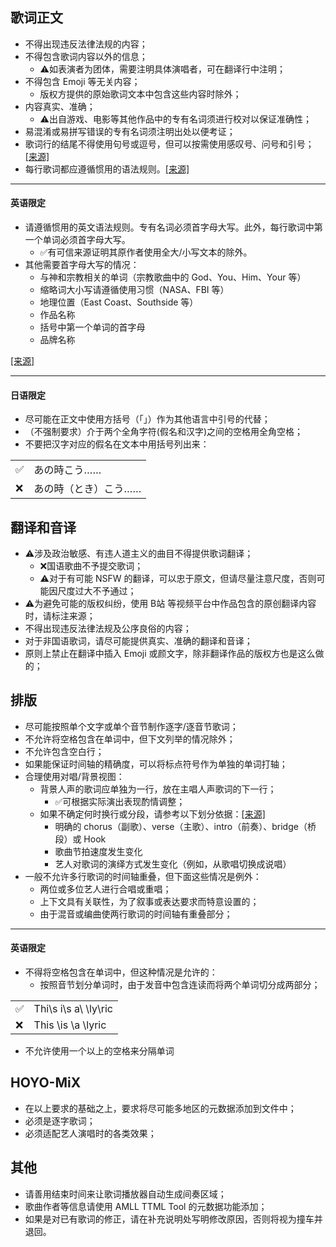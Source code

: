 ## 歌词正文
- 不得出现违反法律法规的内容；
- 不得包含歌词内容以外的信息；
	- ⚠如表演者为团体，需要注明具体演唱者，可在翻译行中注明；
- 不得包含 Emoji 等无关内容；
	- 版权方提供的原始歌词文本中包含这些内容时除外；
- 内容真实、准确；
	- ⚠出自游戏、电影等其他作品中的专有名词须进行校对以保证准确性；
- 易混淆或易拼写错误的专有名词须注明出处以便考证；
- 歌词行的结尾不得使用句号或逗号，但可以按需使用感叹号、问号和引号；[[来源]](https://help.apple.com/itc/musicstyleguide/#/itc3ae5d4dea:~:text=%E6%AD%8C%E8%AF%8D%E8%A1%8C%E7%9A%84%E7%BB%93%E5%B0%BE%E4%B8%8D%E5%BE%97%E4%BD%BF%E7%94%A8%E5%8F%A5%E5%8F%B7%E6%88%96%E9%80%97%E5%8F%B7%EF%BC%8C%E4%BD%86%E5%8F%AF%E4%BB%A5%E6%8C%89%E9%9C%80%E4%BD%BF%E7%94%A8%E6%84%9F%E5%8F%B9%E5%8F%B7%E3%80%81%E9%97%AE%E5%8F%B7%E5%92%8C%E5%BC%95%E5%8F%B7%E3%80%82)
- 每行歌词都应遵循惯用的语法规则。[[来源]](https://help.apple.com/itc/musicstyleguide/#/itc3ae5d4dea:~:text=%E5%92%8C%E5%BC%95%E5%8F%B7%E3%80%82-,%E6%AF%8F%E8%A1%8C%E6%AD%8C%E8%AF%8D%E9%83%BD%E5%BA%94%E9%81%B5%E5%BE%AA%E6%83%AF%E7%94%A8%E7%9A%84%E8%AF%AD%E6%B3%95%E8%A7%84%E5%88%99%E3%80%82,-%E5%85%B6%E4%BB%96%E5%8F%AF%E5%9C%A8%E6%AD%8C%E8%AF%8D)

---

#### 英语限定
- 请遵循惯用的英文语法规则。专有名词必须首字母大写。此外，每行歌词中第一个单词必须首字母大写。
	- ✅有可信来源证明其原作者使用全大/小写文本的除外。
- 其他需要首字母大写的情况：
	- 与神和宗教相关的单词（宗教歌曲中的 God、You、Him、Your 等）
	- 缩略词大小写请遵循使用习惯（NASA、FBI 等）
	- 地理位置（East Coast、Southside 等）
	- 作品名称
	- 括号中第一个单词的首字母
	- 品牌名称

[[来源]](https://help.apple.com/itc/musicstyleguide/#/itc3ae5d4dea)

---

#### 日语限定
- 尽可能在正文中使用方括号（「」）作为其他语言中引号的代替；
- （不强制要求）介于两个全角字符(假名和汉字)之间的空格用全角空格；
- 不要把汉字对应的假名在文本中用括号列出来：
  
| | |
|---|---|
|✅|あの時こう……|
|❌|あの時（とき）こう……|


## 翻译和音译
- ⚠涉及政治敏感、有违人道主义的曲目不得提供歌词翻译；
	- ❌国语歌曲不予提交歌词；
	- ⚠对于有可能 NSFW 的翻译，可以忠于原文，但请尽量注意尺度，否则可能因尺度过大不予通过；
- ⚠为避免可能的版权纠纷，使用 B站 等视频平台中作品包含的原创翻译内容时，请标注来源；
- 不得出现违反法律法规及公序良俗的内容；
- 对于非国语歌词，请尽可能提供真实、准确的翻译和音译；
- 原则上禁止在翻译中插入 Emoji 或颜文字，除非翻译作品的版权方也是这么做的；


## 排版
- 尽可能按照单个文字或单个音节制作逐字/逐音节歌词；
- 不允许将空格包含在单词中，但下文列举的情况除外；
- 不允许包含空白行；
- 如果能保证时间轴的精确度，可以将标点符号作为单独的单词打轴；
- 合理使用对唱/背景视图：
	- 背景人声的歌词应单独为一行，放在主唱人声歌词的下一行；
		- ✅可根据实际演出表现酌情调整；
	- 如果不确定何时换行或分段，请参考以下划分依据：[[来源]](https://help.apple.com/itc/musicstyleguide/#/itc3ae5d4dea)
		- 明确的 chorus（副歌）、verse（主歌）、intro（前奏）、bridge（桥段）或 Hook
		- 歌曲节拍速度发生变化
		- 艺人对歌词的演绎方式发生变化（例如，从歌唱切换成说唱）
- 一般不允许多行歌词的时间轴重叠，但下面这些情况是例外：
	- 两位或多位艺人进行合唱或重唱；
	- 上下文具有关联性，为了叙事或表达要求而特意设置的；
	- 由于混音或编曲使两行歌词的时间轴有重叠部分；

---

#### 英语限定
- 不得将空格包含在单词中，但这种情况是允许的：
	- 按照音节划分单词时，由于发音中包含连读而将两个单词切分成两部分；

| | |
|---|---|
|✅|Thi\s i\s a\ \ly\ric|
|❌|This \is \a \lyric|

- 不允许使用一个以上的空格来分隔单词

## HOYO-MiX
- 在以上要求的基础之上，要求将尽可能多地区的元数据添加到文件中；
- 必须是逐字歌词；
- 必须适配艺人演唱时的各类效果；

## 其他
- 请善用结束时间来让歌词播放器自动生成间奏区域；
- 歌曲作者等信息请使用 AMLL TTML Tool 的元数据功能添加；
- 如果是对已有歌词的修正，请在补充说明处写明修改原因，否则将视为撞车并退回。
